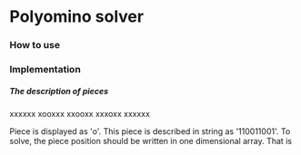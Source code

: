 # Polyomino solver
### How to use
### Implementation
##### The description of pieces
xxxxxx
xooxxx
xxooxx
xxxoxx
xxxxxx

Piece is displayed as 'o'.
This piece is described in string as '110011001'.
To solve, the piece position should be written in one dimensional array.
That is 
